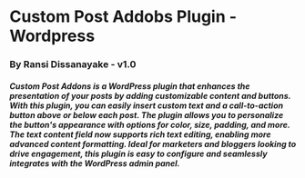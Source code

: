 # Custom Post Addobs Plugin - Wordpress
### By Ransi Dissanayake - v1.0

##### Custom Post Addons is a WordPress plugin that enhances the presentation of your posts by adding customizable content and buttons. With this plugin, you can easily insert custom text and a call-to-action button above or below each post. The plugin allows you to personalize the button's appearance with options for color, size, padding, and more. The text content field now supports rich text editing, enabling more advanced content formatting. Ideal for marketers and bloggers looking to drive engagement, this plugin is easy to configure and seamlessly integrates with the WordPress admin panel.
